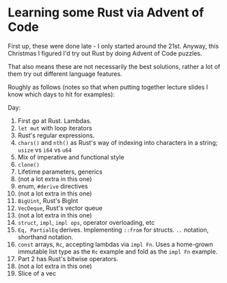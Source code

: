 # Learning some Rust via Advent of Code

First up, these were done late - I only started around the 21st. Anyway, this Christmas I figured I'd try out Rust by doing Advent of Code puzzles.

That also means these are not necessarily the best solutions, rather a lot of them try out different language features. 

Roughly as follows (notes so that when putting together lecture slides I know which days to hit for examples):

Day:
1. First go at Rust. Lambdas. 
2. `let mut` with loop iterators
3. Rust's regular expressions.
4. `chars()` and `nth()` as Rust's way of indexing into characters in a string; `usize` vs `i64` vs `u64`
5. Mix of imperative and functional style
6. `clone()`
7. Lifetime parameters, generics
8. (not a lot extra in this one)
9. enum, `#derive` directives
10. (not a lot extra in this one)
11. `BigUint`, Rust's BigInt
12. `VecDeque`, Rust's vector queue
13. (not a lot extra in this one)
14. `struct`, `impl`, `impl ops`, operator overloading, etc
15. `Eq, PartialEq` derives. Implementing `::from` for structs. `..` notation, shorthand notation.
16. `const` arrays, `Rc`, accepting lambdas via `impl Fn`. Uses a home-grown immutable list type as the `Rc` example and fold as the `impl Fn` example.
17. Part 2 has Rust's bitwise operators.
18. (not a lot extra in this one)
19. Slice of a vec
